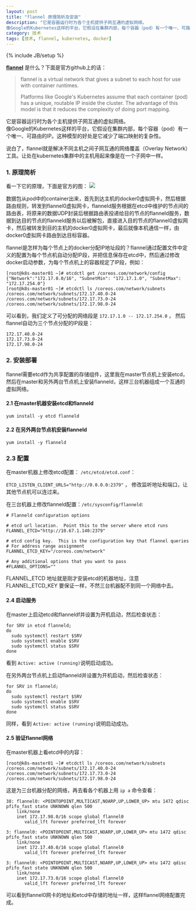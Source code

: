 ```yaml
---
layout: post
title: "flannel 原理简析及安装"
description: "它是容器运行时为各个主机提供子网互通的虚拟网络。  
像Google的Kubernetes这样的平台，它假设在集群内部，每个容器（pod）有一个唯一、可路由的IP。这种模型的好处是它减少了端口映射的复杂性。"
category: 技术
tags: [技术, flannel, kubernetes, docker]
---
```

{% include JB/setup %}


[**flannel**](https://github.com/coreos/flannel#flannel) 是什么？下面是官方github上的话：

> flannel is a virtual network that gives a subnet to each host for use with container runtimes.
> 
> Platforms like Google's Kubernetes assume that each container (pod) has a unique, routable IP inside the cluster. The advantage of this model is that it reduces the complexity of doing port mapping.

它是容器运行时为各个主机提供子网互通的虚拟网络。  
像Google的Kubernetes这样的平台，它假设在集群内部，每个容器（pod）有一个唯一、可路由的IP。这种模型的好处是它减少了端口映射的复杂性。

说白了，flannel就是解决不同主机之间子网互通的网络覆盖（Overlay Network）工具。让处在kubernetes集群中的主机用起来像是在一个子网中一样。  

### 1. 原理简析

看一下它的原理，下面是官方的图：
![]("https://github.com/coreos/flannel/blob/master/packet-01.png")

数据包从pod中的container出来，首先到达主机的docker0虚拟网卡，然后根据路由规则，转发到flannel0虚拟网卡，flanneld服务根据在etcd中维护的节点间的路由表，将原来的数据UDP封装后根据路由表投递给目的节点的flanneld服务，数据到达目的节点的flanneld服务以后被解包，直接进入目的节点的flannel0虚拟网卡，然后被转发到目的主机的docker0虚拟网卡，最后就像本机通信一样，由docker0虚拟网卡路由到达目标容器。  

flannel是怎样为每个节点上的docker分配IP地址段的？flannel通过配置文件中定义的配置为每个节点机自动分配IP段，并把信息保存在etcd中，然后通过修改docker启动参数，为每个节点机上的容器规定了IP段，例如：

```
[root@k8s-master01 ~]# etcdctl get /coreos.com/network/config
{"Network":"172.17.0.0/16", "SubnetMin": "172.17.1.0", "SubnetMax": "172.17.254.0"}
[root@k8s-master01 ~]# etcdctl ls /coreos.com/network/subnets
/coreos.com/network/subnets/172.17.40.0-24
/coreos.com/network/subnets/172.17.73.0-24
/coreos.com/network/subnets/172.17.98.0-24
```

可以看到，我们定义了可分配的网络段是 `172.17.1.0 -- 172.17.254.0` ， 然后flannel自动为三个节点分配的IP段是：

```
172.17.40.0-24
172.17.73.0-24
172.17.98.0-24
```

### 2. 安装部署
flannel需要etcd作为共享配置的存储组件，这里我在master节点机上安装etcd，然后在master和另外两台节点机上安装flanneld，这样三台机器组成一个互通的虚拟网络。

#### 2.1 在master机器安装etcd和flanneld

`yum install -y etcd flanneld`

#### 2.2 在另外两台节点机安装flanneld

`yum install -y flanneld`

### 2.3 配置

在master机器上修改etcd配置： ` /etc/etcd/etcd.conf `：

`ETCD_LISTEN_CLIENT_URLS="http://0.0.0.0:2379"` ， 修改监听地址和端口，让其他节点机可以连过来。

在三台机器上修改flanneld配置：`/etc/sysconfig/flanneld`:


```
# Flanneld configuration options  

# etcd url location.  Point this to the server where etcd runs
FLANNEL_ETCD="http://10.67.1.140:2379"

# etcd config key.  This is the configuration key that flannel queries
# For address range assignment
FLANNEL_ETCD_KEY="/coreos.com/network"

# Any additional options that you want to pass
#FLANNEL_OPTIONS=""
```

FLANNEL_ETCD 地址就是刚才安装etcd的机器地址，注意 FLANNEL_ETCD_KEY 要保证一样，不然三台机器配不到同一个网络中去。


#### 2.4 启动服务

在master上启动etcd和flanneldf并设置为开机启动，然后检查状态：


```
for SRV in etcd flanneld;
do
  sudo systemctl restart $SRV
  sudo systemctl enable $SRV
  sudo systemctl status $SRV
done
```

看到 `Active: active (running)`说明启动成功。

在另外两台节点机上启动flanneld并设置为开机启动，然后检查状态：

```
for SRV in flanneld;
do
  sudo systemctl restart $SRV
  sudo systemctl enable $SRV
  sudo systemctl status $SRV
done
```

同样，看到 `Active: active (running)`说明启动成功。

#### 2.5 验证flannel网络

在master机器上看etcd中的内容：

```
[root@k8s-master01 ~]# etcdctl ls /coreos.com/network/subnets
/coreos.com/network/subnets/172.17.40.0-24
/coreos.com/network/subnets/172.17.73.0-24
/coreos.com/network/subnets/172.17.98.0-24
```

这是为三台机器分配的网络，再去看各个机器上用 `ip a` 命令查看：

```
38: flannel0: <POINTOPOINT,MULTICAST,NOARP,UP,LOWER_UP> mtu 1472 qdisc pfifo_fast state UNKNOWN qlen 500
    link/none 
    inet 172.17.98.0/16 scope global flannel0
       valid_lft forever preferred_lft forever
```

```
3: flannel0: <POINTOPOINT,MULTICAST,NOARP,UP,LOWER_UP> mtu 1472 qdisc pfifo_fast state UNKNOWN qlen 500
    link/none 
    inet 172.17.40.0/16 scope global flannel0
       valid_lft forever preferred_lft forever
```

```
3: flannel0: <POINTOPOINT,MULTICAST,NOARP,UP,LOWER_UP> mtu 1472 qdisc pfifo_fast state UNKNOWN qlen 500
    link/none 
    inet 172.17.73.0/16 scope global flannel0
       valid_lft forever preferred_lft forever
```

可以看到flannel0网卡的地址和etcd中存储的地址一样，这样flannel网络配置完成。
